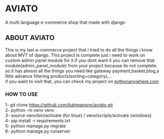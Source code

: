 # AVIATO
A multi language e-commerce shop that made with django
## ABOUT AVIATO
This is my last e-commerce project that i tried to do all the things i know about MVT of django.
This project is complete just i need to work on custom admin panel module for it.if you dont want it you can remove that module(admin_panel_module) from your project because its not complete.
so it has almost all the things you need like gateway payment,basket,blog,a little advance filtering products(sorting+category),...                        
if you want to visit that, you can check my project on [pythonanywhere.com](https://bahmanpournazari.pythonanywhere.com/)

### HOW TO USE
1- git clone https://github.com/bahmanpnn/aviato.git                                                      
2- python -m venv venv                                                          
3- source venv/bin/activate (for linux) / venv/scripts/activate (windows)                                                          
4- pip install -r requirements.txt                                                                                          
5- python manage.py migrate                                                                                                            
6- python manage.py runserver                                            
